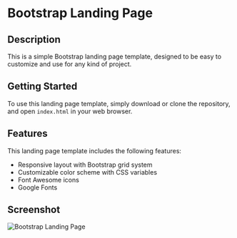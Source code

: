# Bootstrap Landing Page

## Description

This is a simple Bootstrap landing page template, designed to be easy to customize and use for any kind of project.

## Getting Started

To use this landing page template, simply download or clone the repository, and open `index.html` in your web browser.

## Features

This landing page template includes the following features:

- Responsive layout with Bootstrap grid system
- Customizable color scheme with CSS variables
- Font Awesome icons
- Google Fonts


## Screenshot 

![Bootstrap Landing Page](https://dev-to-uploads.s3.amazonaws.com/uploads/articles/dbrbmsnd08exbn5lj1ek.png)


